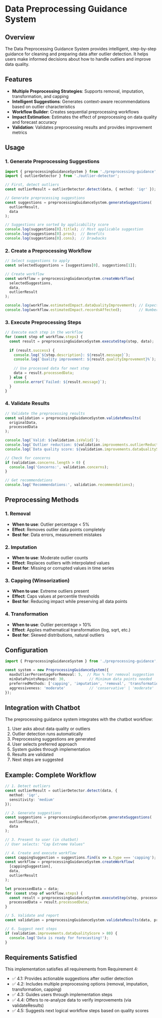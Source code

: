 # Data Preprocessing Guidance System

## Overview

The Data Preprocessing Guidance System provides intelligent, step-by-step guidance for cleaning and preparing data after outlier detection. It helps users make informed decisions about how to handle outliers and improve data quality.

## Features

- **Multiple Preprocessing Strategies**: Supports removal, imputation, transformation, and capping
- **Intelligent Suggestions**: Generates context-aware recommendations based on outlier characteristics
- **Workflow Builder**: Creates sequential preprocessing workflows
- **Impact Estimation**: Estimates the effect of preprocessing on data quality and forecast accuracy
- **Validation**: Validates preprocessing results and provides improvement metrics

## Usage

### 1. Generate Preprocessing Suggestions

```typescript
import { preprocessingGuidanceSystem } from './preprocessing-guidance';
import { outlierDetector } from './outlier-detector';

// First, detect outliers
const outlierResult = outlierDetector.detect(data, { method: 'iqr' });

// Generate preprocessing suggestions
const suggestions = preprocessingGuidanceSystem.generateSuggestions(
  outlierResult,
  data
);

// Suggestions are sorted by applicability score
console.log(suggestions[0].title); // Most applicable suggestion
console.log(suggestions[0].pros);  // Benefits
console.log(suggestions[0].cons);  // Drawbacks
```

### 2. Create a Preprocessing Workflow

```typescript
// Select suggestions to apply
const selectedSuggestions = [suggestions[0], suggestions[1]];

// Create workflow
const workflow = preprocessingGuidanceSystem.createWorkflow(
  selectedSuggestions,
  data,
  outlierResult
);

console.log(workflow.estimatedImpact.dataQualityImprovement); // Expected improvement %
console.log(workflow.estimatedImpact.recordsAffected);        // Number of records affected
```

### 3. Execute Preprocessing Steps

```typescript
// Execute each step in the workflow
for (const step of workflow.steps) {
  const result = preprocessingGuidanceSystem.executeStep(step, data);
  
  if (result.success) {
    console.log(`${step.description}: ${result.message}`);
    console.log(`Quality improvement: ${result.qualityImprovement}%`);
    
    // Use processed data for next step
    data = result.processedData;
  } else {
    console.error(`Failed: ${result.message}`);
  }
}
```

### 4. Validate Results

```typescript
// Validate the preprocessing results
const validation = preprocessingGuidanceSystem.validateResults(
  originalData,
  processedData
);

console.log(`Valid: ${validation.isValid}`);
console.log(`Outlier reduction: ${validation.improvements.outlierReduction}%`);
console.log(`Data quality score: ${validation.improvements.dataQualityScore}`);

// Check for concerns
if (validation.concerns.length > 0) {
  console.log('Concerns:', validation.concerns);
}

// Get recommendations
console.log('Recommendations:', validation.recommendations);
```

## Preprocessing Methods

### 1. Removal
- **When to use**: Outlier percentage < 5%
- **Effect**: Removes outlier data points completely
- **Best for**: Data errors, measurement mistakes

### 2. Imputation
- **When to use**: Moderate outlier counts
- **Effect**: Replaces outliers with interpolated values
- **Best for**: Missing or corrupted values in time series

### 3. Capping (Winsorization)
- **When to use**: Extreme outliers present
- **Effect**: Caps values at percentile thresholds
- **Best for**: Reducing impact while preserving all data points

### 4. Transformation
- **When to use**: Outlier percentage > 10%
- **Effect**: Applies mathematical transformation (log, sqrt, etc.)
- **Best for**: Skewed distributions, natural outliers

## Configuration

```typescript
import { PreprocessingGuidanceSystem } from './preprocessing-guidance';

const system = new PreprocessingGuidanceSystem({
  maxOutlierPercentageForRemoval: 5,  // Max % for removal suggestion
  minDataPointsRequired: 30,           // Minimum data points needed
  preferredMethods: ['capping', 'imputation', 'removal', 'transformation'],
  aggressiveness: 'moderate'           // 'conservative' | 'moderate' | 'aggressive'
});
```

## Integration with Chatbot

The preprocessing guidance system integrates with the chatbot workflow:

1. User asks about data quality or outliers
2. Outlier detection runs automatically
3. Preprocessing suggestions are generated
4. User selects preferred approach
5. System guides through implementation
6. Results are validated
7. Next steps are suggested

## Example: Complete Workflow

```typescript
// 1. Detect outliers
const outlierResult = outlierDetector.detect(data, { 
  method: 'iqr',
  sensitivity: 'medium'
});

// 2. Generate suggestions
const suggestions = preprocessingGuidanceSystem.generateSuggestions(
  outlierResult,
  data
);

// 3. Present to user (in chatbot)
// User selects: "Cap Extreme Values"

// 4. Create and execute workflow
const cappingSuggestion = suggestions.find(s => s.type === 'capping');
const workflow = preprocessingGuidanceSystem.createWorkflow(
  [cappingSuggestion],
  data,
  outlierResult
);

let processedData = data;
for (const step of workflow.steps) {
  const result = preprocessingGuidanceSystem.executeStep(step, processedData);
  processedData = result.processedData;
}

// 5. Validate and report
const validation = preprocessingGuidanceSystem.validateResults(data, processedData);

// 6. Suggest next steps
if (validation.improvements.dataQualityScore > 80) {
  console.log('Data is ready for forecasting!');
}
```

## Requirements Satisfied

This implementation satisfies all requirements from Requirement 4:

- ✅ 4.1: Provides actionable suggestions after outlier detection
- ✅ 4.2: Includes multiple preprocessing options (removal, imputation, transformation, capping)
- ✅ 4.3: Guides users through implementation steps
- ✅ 4.4: Offers to re-analyze data to verify improvements (via validateResults)
- ✅ 4.5: Suggests next logical workflow steps based on quality scores
